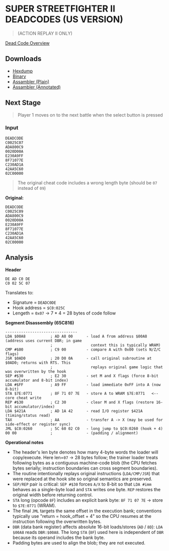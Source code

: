 # SUPER STREETFIGHTER II DEADCODES (US VERSION)

> (ACTION REPLAY II ONLY)

[Dead Code Overview](preservaction-deadc0de.md)


## Downloads

- [Hexdump](deadc0de/hexdumps/super_streetfighter_2_us.hex)
- [Binary](deadc0de/binaries/super_streetfighter_2_us.bin)
- [Assambler (Plain)](deadc0de/assembler/plain/super_streetfighter_2_us.asm)
- [Assambler (Annotated)](deadc0de/assembler/analyzed/super_streetfighter_2_us.asm)

## Next Stage

> Player 1 moves on to the next battle when the select button is pressed

### Input

```hex
DEADCODE
C0025C07
ADA800C9
0020D00A
E230A9FF
8F71077E
C230AD1A
42AA5C60
02C00000
```
> The original cheat code includes a wrong length byte (should be `07` instead of `09`)

**Original:**

```hex
DEADCODE
C0025C09
ADA800C9
0020D00A
E230A9FF
8F71077E
C230AD1A
42AA5C60
02C00000
```

## Analysis

**Header**

```
DE AD C0 DE
C0 02 5C 07
```
Translates to:
- Signature = `DEADC0DE`
- Hook address = `$C0:025C`
- Lengeth = `0x07` -> 7 * 4 = 28 bytes of code follow

**Segment Disassembly (65C816)**

```assambler
--------------------------------
LDA $00A8           ; AD A8 00      - load A from address $00A8 (address uses current DBR; in game
                    ;                 context this is typically WRAM)
CMP #$00            ; C9 00         - compare A with 0x00 (sets N/Z/C flags)
JSR $0AD0           ; 20 D0 0A      - call original subroutine at $0AD0; returns with RTS. This
                    ;                 replays original game logic that was overwritten by the hook
SEP #$30            ; E2 30         - set M and X flags (force 8-bit accumulator and 8-bit index)
LDA #$FF            ; A9 FF         - load immediate 0xFF into A (now 8-bit)
STA $7E:0771        ; 8F 71 07 7E   - store A to WRAM $7E:0771   <-- core cheat write
REP #$30            ; C2 30         - clear M and X flags (restore 16-bit accumulator/index)
LDA $421A           ; AD 1A 42      - read I/O register $421A (timing/status read)
TAX                 ; AA            - transfer A -> X (may be used for side-effect or register sync)
JML $C0:0260        ; 5C 60 02 C0   - long jump to $C0:0260 (hook + 4)
00 00               ;               - (padding / alignment)
```

**Operational notes**
- The header's len byte denotes how many 4-byte words the loader will copy/execute.
  Here len=`07` -> 28 bytes follow; the trainer loader treats following bytes as a contiguous
  machine-code blob (the CPU fetches bytes serially; instruction boundaries can cross segment
  boundaries).
- The routine intentionally replays original instructions (`LDA/CMP/JSR`) that were replaced
  at the hook site so original semantics are preserved.
- `SEP/REP` pair is critical: `SEP #$30` forces `A/X` to 8-bit so that `LDA #imm` behaves as a
  single-byte load and `STA` writes one byte. `REP` restores the original width before returning control.
- `STA` long (opcode `8F`) includes an explicit bank byte: `8F 71 07 7E` -> store to `$7E:0771` (WRAM).
- The final `JML` targets the same offset in the execution bank; conventions typically use
  "return = hook_offset + 4" so the CPU resumes at the instruction following the overwritten bytes.
- `DBR` (data bank register) affects absolute 16-bit loads/stores (`AD` / `8D`): `LDA $00A8` reads `DBR:$00A8`.
  The long `STA` (`8F`) used here is independent of `DBR` because its operand includes the bank byte.
- Padding bytes are used to align the blob; they are not executed.
